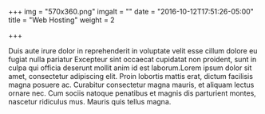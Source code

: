 +++
img = "570x360.png"
imgalt = ""
date = "2016-10-12T17:51:26-05:00"
title = "Web Hosting"
weight = 2

+++

Duis aute irure dolor in reprehenderit in voluptate velit esse cillum dolore eu fugiat nulla pariatur Excepteur sint occaecat cupidatat non proident, sunt in culpa qui officia deserunt mollit anim id est laborum.Lorem ipsum dolor sit amet, consectetur adipiscing elit. Proin lobortis mattis erat, dictum facilisis magna posuere ac. Curabitur consectetur magna mauris, et aliquam lectus ornare nec. Cum sociis natoque penatibus et magnis dis parturient montes, nascetur ridiculus mus. Mauris quis tellus magna.
<!--more-->
